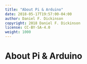 ```yaml
---
title: "About Pi & Arduino"
date: 2018-05-17T19:57:00-04:00
author: Daniel F. Dickinson
copyright: 2018 Daniel F. Dickinson
license: CC-BY-SA-4.0
weight: 1000
---
```


# About Pi & Arduino
